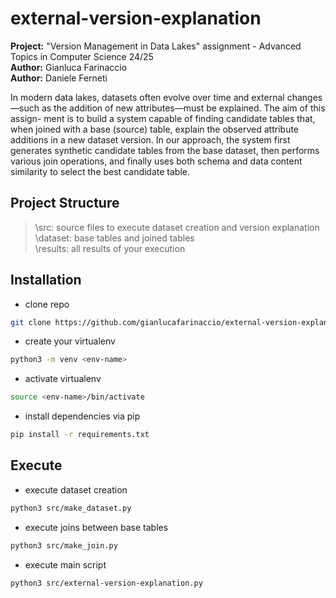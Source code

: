 # external-version-explanation

**Project:** "Version Management in Data Lakes" assignment - Advanced Topics in Computer Science 24/25 <br>
**Author:** Gianluca Farinaccio <br>
**Author:** Daniele Ferneti <br>

In modern data lakes, datasets often evolve over time and external changes—such
as the addition of new attributes—must be explained. The aim of this assign-
ment is to build a system capable of finding candidate tables that, when joined
with a base (source) table, explain the observed attribute additions in a new
dataset version. In our approach, the system first generates synthetic candidate
tables from the base dataset, then performs various join operations, and finally
uses both schema and data content similarity to select the best candidate table.

## Project Structure

 >\src: source files to execute dataset creation and version explanation<br>
 >\dataset: base tables and joined tables<br>
 >\results: all results of your execution<br>

## Installation

* clone repo
```bash 
git clone https://github.com/gianlucafarinaccio/external-version-explanation.git 
```

* create your virtualenv
```bash 
python3 -m venv <env-name>
```
* activate virtualenv
```bash 
source <env-name>/bin/activate
```

* install dependencies via pip
```bash 
pip install -r requirements.txt
```


## Execute

* execute dataset creation 
```bash 
python3 src/make_dataset.py 
```

* execute joins between base tables 
```bash 
python3 src/make_join.py 
```

* execute main script 
```bash 
python3 src/external-version-explanation.py
```
